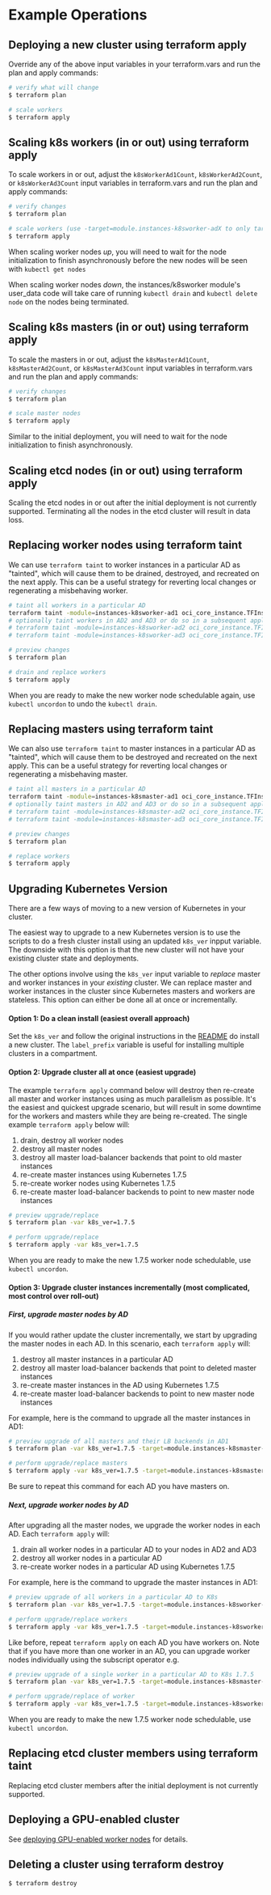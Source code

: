 # Example Operations

## Deploying a new cluster using terraform apply

Override any of the above input variables in your terraform.vars and run the plan and apply commands:

```bash
# verify what will change
$ terraform plan 

# scale workers
$ terraform apply
```

## Scaling k8s workers (in or out) using terraform apply

To scale workers in or out, adjust the `k8sWorkerAd1Count`, `k8sWorkerAd2Count`, or `k8sWorkerAd3Count` input 
variables in terraform.vars and run the plan and apply commands:

```bash
# verify changes
$ terraform plan 

# scale workers (use -target=module.instances-k8sworker-adX to only target workers in a particular AD)
$ terraform apply
```

When scaling worker nodes _up_, you will need to wait for the node initialization to finish asynchronously before 
the new nodes will be seen with `kubectl get nodes`

When scaling worker nodes _down_, the instances/k8sworker module's user_data code will take care of running `kubectl drain` and `kubectl delete node` on the nodes being terminated.

## Scaling k8s masters (in or out) using terraform apply 

To scale the masters in or out, adjust the `k8sMasterAd1Count`, `k8sMasterAd2Count`, or `k8sMasterAd3Count` input variables in terraform.vars and run the plan and apply commands:

```bash
# verify changes
$ terraform plan

# scale master nodes
$ terraform apply
```

Similar to the initial deployment, you will need to wait for the node initialization to finish asynchronously.

## Scaling etcd nodes (in or out) using terraform apply

Scaling the etcd nodes in or out after the initial deployment is not currently supported. Terminating all the nodes in the etcd cluster will result in data loss.

## Replacing worker nodes using terraform taint 

We can use `terraform taint` to worker instances in a particular AD as "tainted", which will cause
 them to be drained, destroyed, and recreated on the next apply. This can be a useful strategy for reverting local changes or 
 regenerating a misbehaving worker.

```bash
# taint all workers in a particular AD
terraform taint -module=instances-k8sworker-ad1 oci_core_instance.TFInstanceK8sWorker
# optionally taint workers in AD2 and AD3 or do so in a subsequent apply
# terraform taint -module=instances-k8sworker-ad2 oci_core_instance.TFInstanceK8sWorker
# terraform taint -module=instances-k8sworker-ad3 oci_core_instance.TFInstanceK8sWorker

# preview changes
$ terraform plan

# drain and replace workers
$ terraform apply
```

When you are ready to make the new worker node schedulable again, use `kubectl uncordon` to undo the `kubectl drain`. 

## Replacing masters using terraform taint

We can also use `terraform taint` to master instances in a particular AD as "tainted", which will cause
 them to be destroyed and recreated on the next apply. This can be a useful strategy for reverting local 
 changes or regenerating a misbehaving master.

```bash
# taint all masters in a particular AD
terraform taint -module=instances-k8smaster-ad1 oci_core_instance.TFInstanceK8sMaster
# optionally taint masters in AD2 and AD3 or do so in a subsequent apply
# terraform taint -module=instances-k8smaster-ad2 oci_core_instance.TFInstanceK8sMaster
# terraform taint -module=instances-k8smaster-ad3 oci_core_instance.TFInstanceK8sMaster

# preview changes
$ terraform plan 

# replace workers
$ terraform apply 
```

## Upgrading Kubernetes Version

There are a few ways of moving to a new version of Kubernetes in your cluster.

The easiest way to upgrade to a new Kubernetes version is to use the scripts to do a fresh cluster install using an updated `k8s_ver` inpput variable. The downside with this option is that the new cluster will not have your existing cluster state and deployments.

The other options involve using the `k8s_ver` input variable to _replace_ master and worker instances in your _existing_ cluster. We can replace master and worker instances in the cluster since Kubernetes masters and workers are stateless. This option can either be done all at once or incrementally.

#### Option 1: Do a clean install (easiest overall approach)

Set the `k8s_ver` and follow the original instructions in the [README](../README.md) do install a new cluster. The `label_prefix` variable is useful for installing multiple clusters in a compartment.

#### Option 2: Upgrade cluster all at once (easiest upgrade)

The example `terraform apply` command below will destroy then re-create all master and worker instances using as much parallelism as possible. It's the easiest and quickest upgrade scenario, but will result in some downtime for the workers and masters while they are being re-created. The single example `terraform apply` below will:

1. drain, destroy all worker nodes
2. destroy all master nodes
3. destroy all master load-balancer backends that point to old master instances
4. re-create master instances using Kubernetes 1.7.5
5. re-create worker nodes using Kubernetes 1.7.5
6. re-create master load-balancer backends to point to new master node instances

```bash
# preview upgrade/replace
$ terraform plan -var k8s_ver=1.7.5

# perform upgrade/replace
$ terraform apply -var k8s_ver=1.7.5
```

When you are ready to make the new 1.7.5 worker node schedulable, use `kubectl uncordon`. 

#### Option 3: Upgrade cluster instances incrementally (most complicated, most control over roll-out)

##### First, upgrade master nodes by AD

If you would rather update the cluster incrementally, we start by upgrading the master nodes in each AD. In this scenario, each `terraform apply` will:

1. destroy all master instances in a particular AD
2. destroy all master load-balancer backends that point to deleted master instances
3. re-create master instances in the AD using Kubernetes 1.7.5
4. re-create master load-balancer backends to point to new master node instances

For example, here is the command to upgrade all the master instances in AD1:

```bash
# preview upgrade of all masters and their LB backends in AD1
$ terraform plan -var k8s_ver=1.7.5 -target=module.instances-k8smaster-ad1 -target=module.k8smaster-public-lb

# perform upgrade/replace masters
$ terraform apply -var k8s_ver=1.7.5 -target=module.instances-k8smaster-ad1 -target=module.k8smaster-public-lb
```

Be sure to repeat this command for each AD you have masters on.

##### Next, upgrade worker nodes by AD

After upgrading all the master nodes, we upgrade the worker nodes in each AD. Each `terraform apply` will:

1. drain all worker nodes in a particular AD to your nodes in AD2 and AD3
2. destroy all worker nodes in a particular AD
3. re-create worker nodes in a particular AD using Kubernetes 1.7.5

For example, here is the command to upgrade the master instances in AD1:

```bash
# preview upgrade of all workers in a particular AD to K8s
$ terraform plan -var k8s_ver=1.7.5 -target=module.instances-k8sworker-ad1

# perform upgrade/replace workers
$ terraform apply -var k8s_ver=1.7.5 -target=module.instances-k8sworker-ad1
```

Like before, repeat `terraform apply` on each AD you have workers on. Note that if you have more than one worker in an AD, you can upgrade worker nodes individually using the subscript operator e.g. 

```bash
# preview upgrade of a single worker in a particular AD to K8s 1.7.5
$ terraform plan -var k8s_ver=1.7.5 -target=module.instances-k8smaster-ad1.oci_core_instance.TFInstanceK8sMaster[1]

# perform upgrade/replace of worker
$ terraform apply -var k8s_ver=1.7.5 -target=module.instances-k8sworker-ad1
```

When you are ready to make the new 1.7.5 worker node schedulable, use `kubectl uncordon`. 

## Replacing etcd cluster members using terraform taint

Replacing etcd cluster members after the initial deployment is not currently supported.

## Deploying a GPU-enabled cluster

See [deploying GPU-enabled worker nodes](./gpu-workers.md) for details.

## Deleting a cluster using terraform destroy

```bash
$ terraform destroy
```